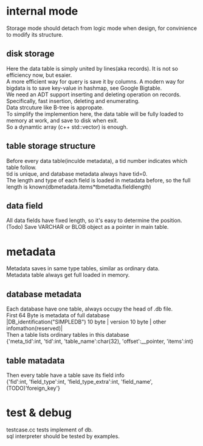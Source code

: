 # internal mode  
Storage mode should detach from logic mode when design, for convinience to modify its structure.  
## disk storage  
Here the data table is simply united by lines(aka records). It is not so efficiency now, but esaier.  
A more efficient way for query is save it by columns. A modern way for bigdata is to save key-value in hashmap, see Google Bigtable.  
We need an ADT support inserting and deleting operation on records. Specifically, fast insertion, deleting and enumerating.  
Data strcuture like B-tree is appropate.  
To simplify the implemention here, the data table will be fully loaded to memory at work, and save to disk when exit.  
So a dynamtic array (c++ std::vector) is enough.  
## table storage structure  
Before every data table(inculde metadata), a tid number indicates which table follow.  
tid is unique, and database metadata always have tid=0.  
The length and type of each field is loaded in metadata before, so the full length is known(dbmetadata.items*tbmetadta.fieldlength)  
## data field  
All data fields have fixed length, so it's easy to determine the position.  
(Todo) Save VARCHAR or BLOB object as a pointer in main table.  

# metadata  
Metadata saves in same type tables, similar as ordinary data.  
Metadata table always get full loaded in memory.  
## database metadata  
Each database have one table, always occupy the head of .db file.  
First 64 Byte is metadata of full database  
|DB_identification("SIMPLEDB") 10 byte | version 10 byte | other infomathon(reserved)|   
Then a table lists ordinary tables in this database    
{'meta_tid':int, 'tid':int, 'table_name':char(32), 'offset':__pointer, 'items':int}  
## table matadata  
Then every table have a table save its field info  
{'fid':int, 'field_type':int, 'field_type_extra':int, 'field_name', (TODO)'foreign_key'}  

# test & debug  
testcase.cc tests implement of db.  
sql interpreter should be tested by examples.  